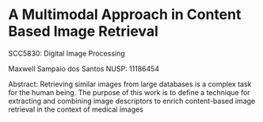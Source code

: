 # A Multimodal Approach in Content Based Image Retrieval

SCC5830: Digital Image Processing

Maxwell Sampaio dos Santos NUSP: 11186454

Abstract: Retrieving similar images from large databases is a complex task for the human being. The purpose of this work is to define a technique for extracting and combining image descriptors to enrich content-based image retrieval in the context of medical images
